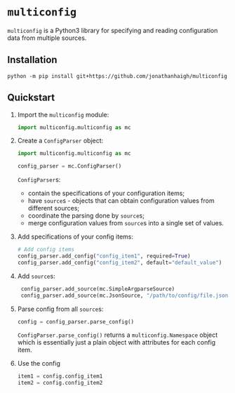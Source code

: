 <!--
Copyright 2020 Jonathan Haigh <jonathanhaigh@gmail.com>
SPDX-License-Identifier: MIT
-->
# `multiconfig`

`multiconfig` is a Python3 library for specifying and reading configuration
data from multiple sources.

## Installation

```shell
python -m pip install git+https://github.com/jonathanhaigh/multiconfig
```

## Quickstart

1. Import the `multiconfig` module:
   ```python
   import multiconfig.multiconfig as mc
   ```

1. Create a `ConfigParser` object:
   ```python
   import multiconfig.multiconfig as mc

   config_parser = mc.ConfigParser()
   ```
   `ConfigParser`s:
   * contain the specifications of your configuration items;
   * have `source`s - objects that can obtain configuration values from
     different sources;
   * coordinate the parsing done by `source`s;
   * merge configuration values from `source`s into a single set of values.

1. Add specifications of your config items:
   ```python
   # Add config items
   config_parser.add_config("config_item1", required=True)
   config_parser.add_config("config_item2", default="default_value")
   ```

1. Add `source`s:
   ```python
    config_parser.add_source(mc.SimpleArgparseSource)
    config_parser.add_source(mc.JsonSource, "/path/to/config/file.json")
    ```

1. Parse config from all `source`s:
    ```python
    config = config_parser.parse_config()
    ```
    `ConfigParser.parse_config()` returns a `multiconfig.Namespace` object
    which is essentially just a plain object with attributes for each config
    item.

1. Use the config
   ```python
   item1 = config.config_item1
   item2 = config.config_item2
   ```
